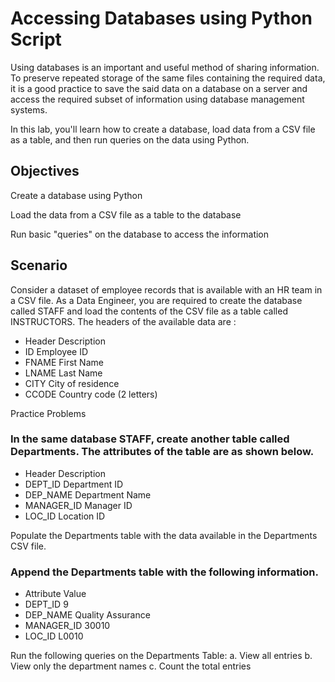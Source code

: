 # Accessing Databases using Python Script


Using databases is an important and useful method of sharing information. To preserve repeated storage of the same files containing the required data, it is a good practice to save the said data on a database on a server and access the required subset of information using database management systems.

In this lab, you'll learn how to create a database, load data from a CSV file as a table, and then run queries on the data using Python.

## Objectives

Create a database using Python

Load the data from a CSV file as a table to the database

Run basic "queries" on the database to access the information

## Scenario
Consider a dataset of employee records that is available with an HR team in a CSV file. As a Data Engineer, you are required to create the database called STAFF and load the contents of the CSV file as a table called INSTRUCTORS. The headers of the available data are :

- Header	Description
- ID	Employee ID
- FNAME	First Name
- LNAME	Last Name
- CITY	City of residence
- CCODE	Country code (2 letters)

Practice Problems

### In the same database STAFF, create another table called Departments. The attributes of the table are as shown below.

- Header	Description
- DEPT_ID	Department ID
- DEP_NAME	Department Name
- MANAGER_ID	Manager ID
- LOC_ID	Location ID

Populate the Departments table with the data available in the Departments CSV file.

### Append the Departments table with the following information.

- Attribute	Value
- DEPT_ID	9
- DEP_NAME	Quality Assurance
- MANAGER_ID	30010
- LOC_ID	L0010

Run the following queries on the Departments Table:
a. View all entries
b. View only the department names
c. Count the total entries